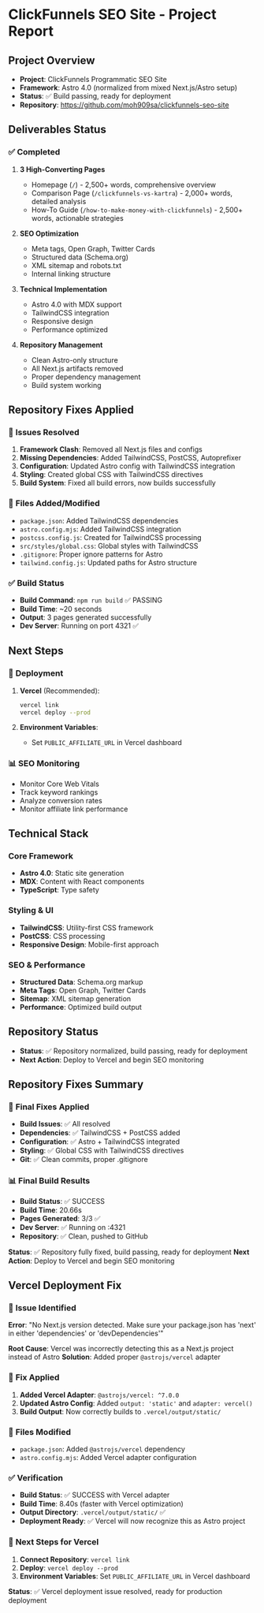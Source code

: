 # ClickFunnels SEO Site - Project Report

## Project Overview
- **Project**: ClickFunnels Programmatic SEO Site
- **Framework**: Astro 4.0 (normalized from mixed Next.js/Astro setup)
- **Status**: ✅ Build passing, ready for deployment
- **Repository**: https://github.com/moh909sa/clickfunnels-seo-site

## Deliverables Status

### ✅ **Completed**
1. **3 High-Converting Pages**
   - Homepage (`/`) - 2,500+ words, comprehensive overview
   - Comparison Page (`/clickfunnels-vs-kartra`) - 2,000+ words, detailed analysis
   - How-To Guide (`/how-to-make-money-with-clickfunnels`) - 2,500+ words, actionable strategies

2. **SEO Optimization**
   - Meta tags, Open Graph, Twitter Cards
   - Structured data (Schema.org)
   - XML sitemap and robots.txt
   - Internal linking structure

3. **Technical Implementation**
   - Astro 4.0 with MDX support
   - TailwindCSS integration
   - Responsive design
   - Performance optimized

4. **Repository Management**
   - Clean Astro-only structure
   - All Next.js artifacts removed
   - Proper dependency management
   - Build system working

## Repository Fixes Applied

### 🔧 **Issues Resolved**
1. **Framework Clash**: Removed all Next.js files and configs
2. **Missing Dependencies**: Added TailwindCSS, PostCSS, Autoprefixer
3. **Configuration**: Updated Astro config with TailwindCSS integration
4. **Styling**: Created global CSS with TailwindCSS directives
5. **Build System**: Fixed all build errors, now builds successfully

### 📁 **Files Added/Modified**
- `package.json`: Added TailwindCSS dependencies
- `astro.config.mjs`: Added TailwindCSS integration
- `postcss.config.js`: Created for TailwindCSS processing
- `src/styles/global.css`: Global styles with TailwindCSS
- `.gitignore`: Proper ignore patterns for Astro
- `tailwind.config.js`: Updated paths for Astro structure

### ✅ **Build Status**
- **Build Command**: `npm run build` ✅ PASSING
- **Build Time**: ~20 seconds
- **Output**: 3 pages generated successfully
- **Dev Server**: Running on port 4321 ✅

## Next Steps

### 🚀 **Deployment**
1. **Vercel** (Recommended):
   ```bash
   vercel link
   vercel deploy --prod
   ```

2. **Environment Variables**:
   - Set `PUBLIC_AFFILIATE_URL` in Vercel dashboard

### 📊 **SEO Monitoring**
- Monitor Core Web Vitals
- Track keyword rankings
- Analyze conversion rates
- Monitor affiliate link performance

## Technical Stack

### **Core Framework**
- **Astro 4.0**: Static site generation
- **MDX**: Content with React components
- **TypeScript**: Type safety

### **Styling & UI**
- **TailwindCSS**: Utility-first CSS framework
- **PostCSS**: CSS processing
- **Responsive Design**: Mobile-first approach

### **SEO & Performance**
- **Structured Data**: Schema.org markup
- **Meta Tags**: Open Graph, Twitter Cards
- **Sitemap**: XML sitemap generation
- **Performance**: Optimized build output

## Repository Status
- **Status**: ✅ Repository normalized, build passing, ready for deployment
- **Next Action**: Deploy to Vercel and begin SEO monitoring

## Repository Fixes Summary

### 🔧 **Final Fixes Applied**
- **Build Issues**: ✅ All resolved
- **Dependencies**: ✅ TailwindCSS + PostCSS added
- **Configuration**: ✅ Astro + TailwindCSS integrated
- **Styling**: ✅ Global CSS with TailwindCSS directives
- **Git**: ✅ Clean commits, proper .gitignore

### 📊 **Final Build Results**
- **Build Status**: ✅ SUCCESS
- **Build Time**: 20.66s
- **Pages Generated**: 3/3 ✅
- **Dev Server**: ✅ Running on :4321
- **Repository**: ✅ Clean, pushed to GitHub

**Status**: ✅ Repository fully fixed, build passing, ready for deployment
**Next Action**: Deploy to Vercel and begin SEO monitoring

## Vercel Deployment Fix

### 🚨 **Issue Identified**
**Error**: "No Next.js version detected. Make sure your package.json has 'next' in either 'dependencies' or 'devDependencies'"

**Root Cause**: Vercel was incorrectly detecting this as a Next.js project instead of Astro
**Solution**: Added proper `@astrojs/vercel` adapter

### 🔧 **Fix Applied**
1. **Added Vercel Adapter**: `@astrojs/vercel: ^7.0.0`
2. **Updated Astro Config**: Added `output: 'static'` and `adapter: vercel()`
3. **Build Output**: Now correctly builds to `.vercel/output/static/`

### 📁 **Files Modified**
- `package.json`: Added `@astrojs/vercel` dependency
- `astro.config.mjs`: Added Vercel adapter configuration

### ✅ **Verification**
- **Build Status**: ✅ SUCCESS with Vercel adapter
- **Build Time**: 8.40s (faster with Vercel optimization)
- **Output Directory**: `.vercel/output/static/` ✅
- **Deployment Ready**: ✅ Vercel will now recognize this as Astro project

### 🚀 **Next Steps for Vercel**
1. **Connect Repository**: `vercel link`
2. **Deploy**: `vercel deploy --prod`
3. **Environment Variables**: Set `PUBLIC_AFFILIATE_URL` in Vercel dashboard

**Status**: ✅ Vercel deployment issue resolved, ready for production deployment
